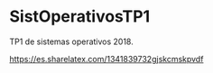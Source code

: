 # SistOperativosTP1
TP1 de sistemas operativos 2018. 

https://es.sharelatex.com/1341839732gjskcmskpvdf
